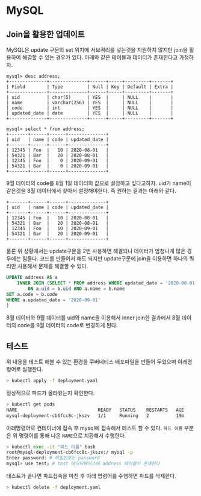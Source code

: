 # MySQL

## Join을 활용한 업데이트

MySQL은 update 구문의 set 위치에 서브쿼리를 넣는것을 지원하지 않지만 join을 활용하여 해결할 수 있는 경우가 있다.
아래와 같은 테이블과 데이터가 존재한다고 가정하자.

```text
mysql> desc address;
+--------------+--------------+------+-----+---------+-------+
| Field        | Type         | Null | Key | Default | Extra |
+--------------+--------------+------+-----+---------+-------+
| uid          | char(5)      | YES  |     | NULL    |       |
| name         | varchar(256) | YES  |     | NULL    |       |
| code         | int          | YES  |     | NULL    |       |
| updated_date | date         | YES  |     | NULL    |       |
+--------------+--------------+------+-----+---------+-------+

mysql> select * from address;
+-------+------+------+--------------+
| uid   | name | code | updated_date |
+-------+------+------+--------------+
| 12345 | Foo  |   10 | 2020-08-01   |
| 54321 | Bar  |   20 | 2020-08-01   |
| 12345 | Foo  |    0 | 2020-09-01   |
| 54321 | Bar  |    0 | 2020-09-01   |
+-------+------+------+--------------+
```

9월 데이터의 code를 8월 1일 데이터의 값으로 설정하고 싶다고하자.
uid가 name이 같은것을 8월 데이터에서 찾아서 설정해야한다. 즉 원하는 결과는 아래와 같다.

```text
+-------+------+------+--------------+
| uid   | name | code | updated_date |
+-------+------+------+--------------+
| 12345 | Foo  |   10 | 2020-08-01   |
| 54321 | Bar  |   20 | 2020-08-01   |
| 12345 | Foo  |   10 | 2020-09-01   |
| 54321 | Bar  |   20 | 2020-09-01   |
+-------+------+------+--------------+
```

물론 위 상황에서는 update구문을 2번 사용하면 해결되나 데이터가 엄청나게 많은 경우에는 힘들다.
코드를 만들어서 해도 되지만 update구문에 join을 이용하면 하나의 쿼리만 사용해서 문제를 해결할 수 있다.

```sql
UPDATE address AS a
    INNER JOIN (SELECT * FROM address WHERE updated_date = '2020-08-01') AS b
        ON a.uid = b.uid AND a.name = b.name
SET a.code = b.code
WHERE a.updated_date = '2020-09-01'
)
```

8월 데이터와 9월 데이터를 uid와 name을 이용해서 inner join한 결과에서 8월 데이터의 code를 9월 데이터의 code로 변경하게 된다.

## 테스트

위 내용을 테스트 해볼 수 있는 환경을 쿠버네티스 배포파일을 만들어 두었으며 아래명령어로 실행한다.

```bash
> kubectl apply -f deployment.yaml
```

정상적으로 파드가 올라왔는지 확인한다.

```bash
> kubectl get pods
NAME                              READY   STATUS    RESTARTS   AGE
mysql-deployment-cb6fcc8c-jkszv   1/1     Running   2          19m
```

아래명령어로 컨테이너에 접속 후 mysql에 접속해서 테스트 할 수 있다. `파드 이름` 부분은 위 명령어를 통해 나온 `NAME`으로 치환해서 수행한다.

```bash
> kubectl exec -it "파드 이름" bash
root@mysql-deployment-cb6fcc8c-jkszv:/ mysql -p
Enter password: # 비밀번호는 password
mysql> use test; # test 데이터베이스에 address 테이블이 존재한다
```

테스트가 끝나면 파드접속을 마친 후 아래 명령어를 수행하면 파드를 삭제한다.

```bash
> kubectl delete -f deployment.yaml
```
